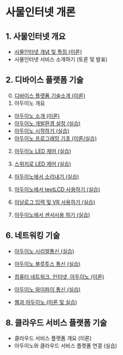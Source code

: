 # 사물인터넷 개론

## 1. 사물인터넷 개요
- [사물인터넷 개념 및 특징 (이론)](https://kwanulee.github.io/iot/docs/iot_overview/iot_concept.html)
- 사물인터넷 서비스 소개하기 (토론 및 발표)

## 2. 디바이스 플랫폼 기술 
0. [디바이스 플랫폼 기술소개 (이론)](https://kwanulee.github.io/iot/docs/device_platform/device_platform.html)
1. 아두이노 개요
  + [아두이노 소개 (이론)](https://kwanulee.github.io/iot/docs/starting_arduino/intro_arduino.html)
  + [아두이노 개발환경 설정 (실습)](https://kwanulee.github.io/iot/docs/starting_arduino/install_arduino_ide.html)
  + [아두이노 시작하기 (실습)](https://kwanulee.github.io/iot/docs/starting_arduino/start_arduino.html)
  + [아두이노 프로그래밍 기초 (이론/실습)](https://kwanulee.github.io/iot/docs/led_control/arduino_programming_basic.html)

2. [아두이노 LED 제어 (실습)](https://kwanulee.github.io/iot/docs/led_control/Arduino_LED_control.html)
3. [스위치로 LED 제어 (실습)](https://kwanulee.github.io/iot/docs/led_control/LED_control_with_switch.html)

4. [아두이노에서 소리내기 (실습)](https://kwanulee.github.io/iot/docs/sound_control/sound_control.html)
5. [아두이노에서 textLCD 사용하기 (실습)](https://kwanulee.github.io/iot/docs/text_lcd/text_lcd.html)

6. [아날로그 입력 및 VR 사용하기 (실습)](https://kwanulee.github.io/iot/docs/vr_input/vr_input.html)
7. [아두이노에서 센서사용 하기 (실습)](https://kwanulee.github.io/iot/docs/sensor/sensor.html)

<!--
- 아두이노로 모터 제어 (실습)
-->

## 6. 네트워킹 기술
- [아두이노 시리얼통신 (실습)](https://kwanulee.github.io/iot/docs/serial/serial.html)
- [아두이노 블루투스 통신 (실습)](https://kwanulee.github.io/iot/docs/bluetooth/bluetooth.html)

- [컴퓨터 네트워크, 인터넷, 아두이노 (이론)](https://kwanulee.github.io/iot/docs/internet/internet.html)
- [아두이노 와이파이 통신 (실습)](https://kwanulee.github.io/iot/docs/internet/internet.html#practice)
- [웹과 아두이노 (이론 및 실습)](https://kwanulee.github.io/iot/docs/internet/web_arduino.html)

## 8. 클라우드 서비스 플랫폼 기술 
- 클라우드 서비스 플랫폼 개요 (이론)
- 아두이노와 클라우드 서비스 플랫폼 연결 (실습)

<!--
- 아두이노, 앱인벤터, 클라우드 서비스 플랫폼 연동 (실습)
-->
